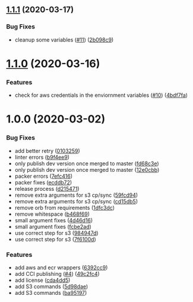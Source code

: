 ## [1.1.1](https://github.com/HomeXLabs/circleci-orb-vault/compare/v1.1.0...v1.1.1) (2020-03-17)


### Bug Fixes

* cleanup some variables ([#11](https://github.com/HomeXLabs/circleci-orb-vault/issues/11)) ([2b098c9](https://github.com/HomeXLabs/circleci-orb-vault/commit/2b098c9651be91c142cc17d84f9b29580c47a72a))

# [1.1.0](https://github.com/HomeXLabs/circleci-orb-vault/compare/v1.0.0...v1.1.0) (2020-03-16)


### Features

* check for aws credentials in the enviornment variables ([#10](https://github.com/HomeXLabs/circleci-orb-vault/issues/10)) ([4bdf7fa](https://github.com/HomeXLabs/circleci-orb-vault/commit/4bdf7fa0859c9203ddc76b7bb2478fcc300354f2))

# 1.0.0 (2020-03-02)


### Bug Fixes

* add better retry ([0103259](https://github.com/HomeXLabs/circleci-orb-vault/commit/010325975f31893303ce5f9785e22f6de93470e6))
* linter errors ([b9f4ee9](https://github.com/HomeXLabs/circleci-orb-vault/commit/b9f4ee999cb4f1ad5743ec0d793c5cdad3d5a45b))
* only publish dev version once merged to master ([fd68c3e](https://github.com/HomeXLabs/circleci-orb-vault/commit/fd68c3eda4a304fd7e9937de5627654c04b038e9))
* only publish dev version once merged to master ([12e0cbb](https://github.com/HomeXLabs/circleci-orb-vault/commit/12e0cbb7368630307102da9c2475af8345ce4a7e))
* packer errors ([7efc416](https://github.com/HomeXLabs/circleci-orb-vault/commit/7efc416f1c7b4aeddf8453948b49655643a5fc6a))
* packer fixes ([ecddb72](https://github.com/HomeXLabs/circleci-orb-vault/commit/ecddb726fc0a6d9be16a70d648a64a8a7800a93b))
* release process ([d215471](https://github.com/HomeXLabs/circleci-orb-vault/commit/d2154715dcff4e4ffd44cab6664ae397b64fda6f))
* remove extra arguments for s3 cp/sync ([59fcd94](https://github.com/HomeXLabs/circleci-orb-vault/commit/59fcd9464c57f0961aee628309a50143966e6ec2))
* remove extra arguments for s3 cp/sync ([cd15db5](https://github.com/HomeXLabs/circleci-orb-vault/commit/cd15db5c0da7473850a04aad78ca5d715383b40e))
* remove orb from requirements ([1dfc3dc](https://github.com/HomeXLabs/circleci-orb-vault/commit/1dfc3dcd49a8a3978762a6766a5d28329f481980))
* remove whitespace ([b468f69](https://github.com/HomeXLabs/circleci-orb-vault/commit/b468f696de23256fa5a4ca68741d6aff166eee59))
* small argument fixes ([4d46d16](https://github.com/HomeXLabs/circleci-orb-vault/commit/4d46d16034ee81db906ea271d0c8fb94bc17c7b2))
* small argument fixes ([fcbe2ad](https://github.com/HomeXLabs/circleci-orb-vault/commit/fcbe2ad1db904ad119abe91e4c19fe06cb43bb08))
* use correct step for s3 ([984947d](https://github.com/HomeXLabs/circleci-orb-vault/commit/984947d7ec08b4d9ef14943cd465ee82f56c039b))
* use correct step for s3 ([7f6100d](https://github.com/HomeXLabs/circleci-orb-vault/commit/7f6100dd5879d280f1e4d3639379608d8b02672f))


### Features

* add aws and ecr wrappers ([6392cc9](https://github.com/HomeXLabs/circleci-orb-vault/commit/6392cc9cf704ad128d04121dd59f4d648a7fe447))
* add CCI publishing ([#4](https://github.com/HomeXLabs/circleci-orb-vault/issues/4)) ([49c2fc4](https://github.com/HomeXLabs/circleci-orb-vault/commit/49c2fc4fad8d73f44c0b1d347c047b5952c60dd4))
* add license ([cda4dd5](https://github.com/HomeXLabs/circleci-orb-vault/commit/cda4dd5ea4600bf689c64168fd5b761609477614))
* add S3 commands ([5d98dae](https://github.com/HomeXLabs/circleci-orb-vault/commit/5d98dae40cede6b53a3babfe531689a957ec7554))
* add S3 commands ([ba95197](https://github.com/HomeXLabs/circleci-orb-vault/commit/ba951976b9431c205544a5322bf41805c1d07932))
